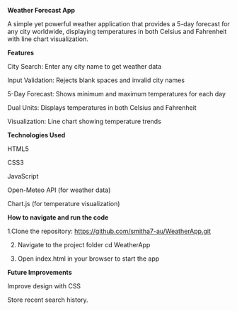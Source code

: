 **Weather Forecast App**

A simple yet powerful weather application that provides a 5-day forecast for any city worldwide, displaying temperatures in both Celsius and Fahrenheit with line chart visualization.

**Features**

City Search: Enter any city name to get weather data

Input Validation: Rejects blank spaces and invalid city names

5-Day Forecast: Shows minimum and maximum temperatures for each day

Dual Units: Displays temperatures in both Celsius and Fahrenheit

Visualization: Line chart showing temperature trends


**Technologies Used**

HTML5

CSS3

JavaScript

Open-Meteo API (for weather data)

Chart.js (for temperature visualization)


**How to navigate and run the code**

1.Clone the repository:
https://github.com/smitha7-au/WeatherApp.git

2. Navigate to the project folder
   cd WeatherApp

3. Open index.html in your browser to start the app

**Future Improvements**

Improve design with CSS

Store recent search history.

